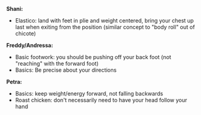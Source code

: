 **Shani:**
- Elastico: land with feet in plie and weight centered, bring your chest up last when exiting from the position (similar concept to "body roll" out of chicote)

**Freddy/Andressa:**
- Basic footwork: you should be pushing off your back foot (not "reaching" with the forward foot)
- Basics: Be precise about your directions

**Petra:**
- Basics: keep weight/energy forward, not falling backwards
- Roast chicken: don't necessarily need to have your head follow your hand
